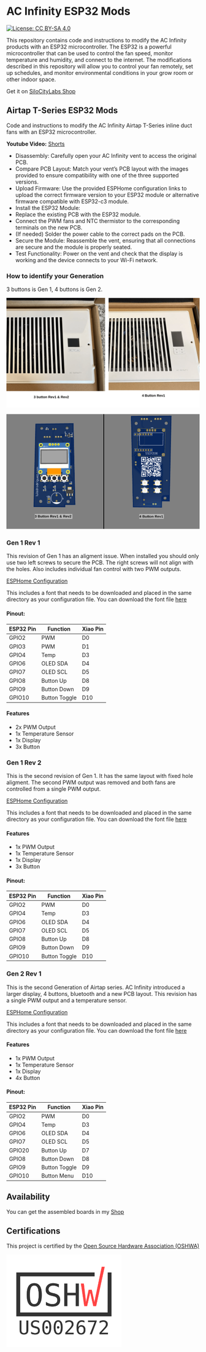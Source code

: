 # AC Infinity ESP32 Mods

[![License: CC BY-SA 4.0](https://img.shields.io/badge/License-CC%20BY--SA%204.0-lightgrey.svg)](https://creativecommons.org/licenses/by-sa/4.0/)

This repository contains code and instructions to modify the AC Infinity products with an ESP32 microcontroller. The ESP32 is a powerful microcontroller that can be used to control the fan speed, monitor temperature and humidity, and connect to the internet. The modifications described in this repository will allow you to control your fan remotely, set up schedules, and monitor environmental conditions in your grow room or other indoor space.

Get it on [SiloCityLabs Shop](https://shop.silocitylabs.com/products/esp32-module-for-ac-infinity-airtap-t4-t6)

 ## Airtap T-Series ESP32 Mods

Code and instructions to modify the AC Infinity Airtap T-Series inline duct fans with an ESP32 microcontroller.

**Youtube Video:** [Shorts](https://www.youtube.com/shorts/T40RKEEfJKI)

 - Disassembly: Carefully open your AC Infinity vent to access the original PCB.
 - Compare PCB Layout: Match your vent’s PCB layout with the images provided to ensure compatibility with one of the three supported versions.
 - Upload Firmware: Use the provided ESPHome configuration links to upload the correct firmware version to your ESP32 module or alternative firmware compatible with ESP32-c3 module.
 - Install the ESP32 Module:
 - Replace the existing PCB with the ESP32 module.
 - Connect the PWM fans and NTC thermistor to the corresponding terminals on the new PCB.
 - (If needed) Solder the power cable to the correct pads on the PCB.
 - Secure the Module: Reassemble the vent, ensuring that all connections are secure and the module is properly seated.
 - Test Functionality: Power on the vent and check that the display is working and the device connects to your Wi-Fi network.


### How to identify your Generation

3 buttons is Gen 1, 4 buttons is Gen 2.

![Vent Comparison](Airtap-Tx/compare-vent.png "Vent Comparison")

![PCB Comparison](Airtap-Tx/compare-pcb.png "PCB Comparison")

### Gen 1 Rev 1

This revision of Gen 1 has an aligment issue. When installed you should only use two left screws to secure the PCB. The right screws will not align with the holes. Also includes individual fan control with two PWM outputs.

[ESPHome Configuration](Airtap-Tx/Gen-1/esphome-config-rev1.md)

This includes a font that needs to be downloaded and placed in the same directory as your configuration file. You can download the font file [here](https://font.download/font/arial)

#### Pinout:

| ESP32 Pin | Function      | Xiao Pin |
|-----------|---------------|----------|
| GPIO2     | PWM           | D0       |
| GPIO3     | PWM           | D1       |
| GPIO4     | Temp          | D3       |
| GPIO6     | OLED SDA      | D4       |
| GPIO7     | OLED SCL      | D5       |
| GPIO8     | Button Up     | D8       |
| GPIO9     | Button Down   | D9       |
| GPIO10    | Button Toggle | D10      |


#### Features
 - 2x PWM Output
 - 1x Temperature Sensor
 - 1x Display
 - 3x Button

### Gen 1 Rev 2

This is the second revision of Gen 1. It has the same layout with fixed hole aligment. The second PWM output was removed and both fans are controlled from a single PWM output.

[ESPHome Configuration](Airtap-Tx/Gen-1/esphome-config-rev2.md)

This includes a font that needs to be downloaded and placed in the same directory as your configuration file. You can download the font file [here](https://font.download/font/arial)

#### Features
 - 1x PWM Output
 - 1x Temperature Sensor
 - 1x Display
 - 3x Button

#### Pinout:

| ESP32 Pin | Function      | Xiao Pin |
|-----------|---------------|----------|
| GPIO2     | PWM           | D0       |
| GPIO4     | Temp          | D3       |
| GPIO6     | OLED SDA      | D4       |
| GPIO7     | OLED SCL      | D5       |
| GPIO8     | Button Up     | D8       |
| GPIO9     | Button Down   | D9       |
| GPIO10    | Button Toggle | D10      |

### Gen 2 Rev 1

This is the second Generation of Airtap series. AC Infinity introduced a larger display, 4 buttons, bluetooth and a new PCB layout. This revision has a single PWM output and a temperature sensor.

[ESPHome Configuration](Airtap-Tx/Gen-2/esphome-config-rev1.md)

This includes a font that needs to be downloaded and placed in the same directory as your configuration file. You can download the font file [here](https://font.download/font/arial)

#### Features
 - 1x PWM Output
 - 1x Temperature Sensor
 - 1x Display
 - 4x Button

#### Pinout:

| ESP32 Pin | Function      | Xiao Pin |
|-----------|---------------|----------|
| GPIO2     | PWM           | D0       |
| GPIO4     | Temp          | D3       |
| GPIO6     | OLED SDA      | D4       |
| GPIO7     | OLED SCL      | D5       |
| GPIO20    | Button Up     | D7       |
| GPIO8     | Button Down   | D8       |
| GPIO9     | Button Toggle | D9       |
| GPIO10    | Button Menu   | D10      |

 ## Availability
You can get the assembled boards in my [Shop](https://shop.silocitylabs.com/products/esp32-module-for-ac-infinity-airtap-t4-t6)


## Certifications

This project is certified by the [Open Source Hardware Association (OSHWA)](https://certification.oshwa.org/us002672.html)

<img src="Airtap-Tx/certification-mark-US002672-stacked.png" alt="Open Source Hardware Association Certification" width="300" allign="left"/>
